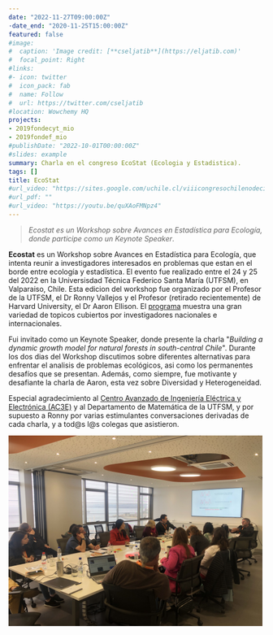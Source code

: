 ```yaml
---
date: "2022-11-27T09:00:00Z"
·date_end: "2020-11-25T15:00:00Z"
featured: false
#image:
#  caption: 'Image credit: [**cseljatib**](https://eljatib.com)'
#  focal_point: Right
#links:
#- icon: twitter
#  icon_pack: fab
#  name: Follow
#  url: https://twitter.com/cseljatib
#location: Wowchemy HQ
projects:
- 2019fondecyt_mio
- 2019fondef_mio
#publishDate: "2022-10-01T00:00:00Z"
#slides: example
summary: Charla en el congreso EcoStat (Ecologia y Estadistica).
tags: []
title: EcoStat
#url_video: "https://sites.google.com/uchile.cl/viiicongresochilenodecienciasf/inicio"
#url_pdf: ""
#url_video: "https://youtu.be/quXAoFMNpz4"
---
```


> *Ecostat es un Workshop sobre Avances en Estadística para Ecología, donde participe como un Keynote Speaker*.

**Ecostat** es un Workshop sobre Avances en Estadística para Ecología, que intenta reunir a investigadores interesados en problemas que estan en el borde entre ecología y estadística.
 El evento  fue realizado entre el 24 y 25 del 2022 en la Universisdad Técnica Federico Santa María (UTFSM), en Valparaiso, Chile.  Esta edicion del workshop fue organizado por el Profesor
de la UTFSM, el Dr Ronny Vallejos y el Profesor (retirado recientemente) de Harvard University, el Dr Aaron Ellison.
El [programa](https://eco-stat.github.io) muestra una gran variedad de topicos cubiertos por
investigadores nacionales e internacionales.

 Fui invitado como un Keynote Speaker, donde presente  la charla 
   "*Building a dynamic growth model for natural forests in south-central Chile*".
Durante los dos dias del Workshop discutimos sobre diferentes alternativas para enfrentar el analisis de problemas ecológicos, asi como los permanentes desafíos que se presentan. Además, como siempre, fue motivante y desafiante la charla de Aaron, esta vez sobre Diversidad y Heterogeneidad. 

Especial agradecimiento al  [Centro Avanzado de Ingeniería Eléctrica y Electrónica (AC3E)](https://ac3e.usm.cl) y al Departamento de Matemática de la UTFSM, y por supuesto
a Ronny por varias estimulantes conversaciones derivadas de cada charla, y a tod@s l@s colegas
que asistieron.

<img src="fotoGrupo1.jpg" width="500">

<!--- 

https://youtu.be/quXAoFMNpz4?t=55

ojo que para agregar videos debe estar como "embed"

El video de la charla esta disponible en YouTube en el [link](https://youtu.be/quXAoFMNpz4)

https://www.youtube.com/watch?v=quXAoFMNpz4
<div class="video-youtube-container"><iframe width="100%" height="100%" src="https://youtu.be/quXAoFMNpz4" frameborder="0" allowfullscreen></iframe></div>

<iframe width="560" height="315" src="https://youtu.be/quXAoFMNpz4" frameborder="0" allow="accelerometer; autoplay; clipboard-write; encrypted-media; gyroscope; picture-in-picture" allowfullscreen></iframe>
https://www.youtube.com/watch?v=quXAoFMNpz4

Further event details, including [page elements](https://wowchemy.com/docs/writing-markdown-latex/) such as image galleries, can be added to the body of this page.

Slides can be added in a few ways:

- **Create** slides using Wowchemy's [_Slides_](https://wowchemy.com/docs/managing-content/#create-slides) feature and link using `slides` parameter in the front matter of the talk file
- **Upload** an existing slide deck to `static/` and link using `url_slides` parameter in the front matter of the talk file
- **Embed** your slides (e.g. Google Slides) or presentation video on this page using [shortcodes](https://wowchemy.com/docs/writing-markdown-latex/).

{{% callout note %}}
Click on the **Slides** button above to view the built-in slides feature.
{{% /callout %}}

> *La [IUFRO](www.iufro.org) es la Unión Internacional de Organizaciones de Investigación Forestal, y se organiza en divisiones y secciones
disciplinarias. Por
ejemplo la Division 4 es sobre Evaluación, Modelación y Manejo.*
-->